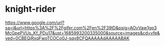 ﻿# knight-rider
 https://www.google.com/url?sa=i&url=https%3A%2F%2Fgifer.com%2Fen%2F39lD&psig=AOvVaw1gp3McGpePVUs_Kf_PDu17&ust=1685993200335000&source=images&cd=vfe&ved=0CBEQjRxqFwoTCOCo0J-sqv8CFQAAAAAdAAAAABAK
